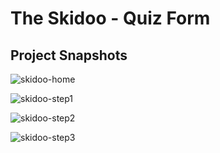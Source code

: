 # The Skidoo - Quiz Form

## Project Snapshots

![skidoo-home](https://github.com/user-attachments/assets/f8abc1a3-da7e-40d4-9705-fe985232348f)

![skidoo-step1](https://github.com/user-attachments/assets/1fad7cdb-b6fa-4c71-b946-1adb3b4291d6)

![skidoo-step2](https://github.com/user-attachments/assets/5e62663a-a3e8-44fd-b838-101fb2f14df9)

![skidoo-step3](https://github.com/user-attachments/assets/c2a79617-fd95-48a7-957a-f1e9cdc6339b)
